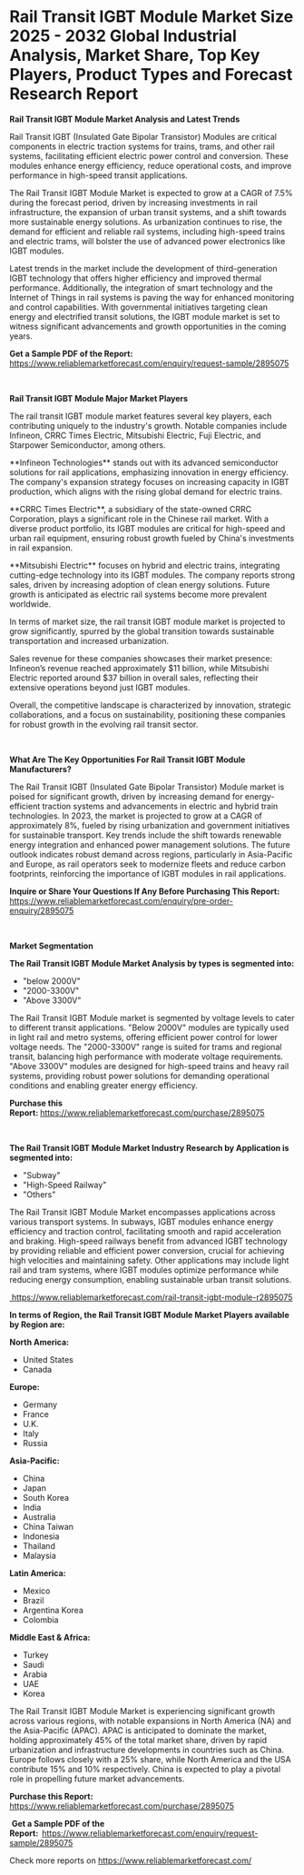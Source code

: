 <p><h1>Rail Transit IGBT Module Market Size 2025 - 2032 Global Industrial Analysis, Market Share, Top Key Players, Product Types and Forecast Research Report</h1></p><p><strong>Rail Transit IGBT Module Market Analysis and Latest Trends</strong></p>
<p><p>Rail Transit IGBT (Insulated Gate Bipolar Transistor) Modules are critical components in electric traction systems for trains, trams, and other rail systems, facilitating efficient electric power control and conversion. These modules enhance energy efficiency, reduce operational costs, and improve performance in high-speed transit applications. </p><p>The Rail Transit IGBT Module Market is expected to grow at a CAGR of 7.5% during the forecast period, driven by increasing investments in rail infrastructure, the expansion of urban transit systems, and a shift towards more sustainable energy solutions. As urbanization continues to rise, the demand for efficient and reliable rail systems, including high-speed trains and electric trams, will bolster the use of advanced power electronics like IGBT modules. </p><p>Latest trends in the market include the development of third-generation IGBT technology that offers higher efficiency and improved thermal performance. Additionally, the integration of smart technology and the Internet of Things in rail systems is paving the way for enhanced monitoring and control capabilities. With governmental initiatives targeting clean energy and electrified transit solutions, the IGBT module market is set to witness significant advancements and growth opportunities in the coming years.</p></p>
<p><strong>Get a Sample PDF of the Report:&nbsp;</strong> <a href="https://www.reliablemarketforecast.com/enquiry/request-sample/2895075?utm_campaign=2886&utm_medium=2&utm_source=Github&utm_content=ia&utm_term=15032025&utm_id=rail-transit-igbt-module">https://www.reliablemarketforecast.com/enquiry/request-sample/2895075</a></p>
<p>&nbsp;</p>
<p><strong>Rail Transit IGBT Module Major Market Players</strong></p>
<p><p>The rail transit IGBT module market features several key players, each contributing uniquely to the industry's growth. Notable companies include Infineon, CRRC Times Electric, Mitsubishi Electric, Fuji Electric, and Starpower Semiconductor, among others. </p><p>**Infineon Technologies** stands out with its advanced semiconductor solutions for rail applications, emphasizing innovation in energy efficiency. The company's expansion strategy focuses on increasing capacity in IGBT production, which aligns with the rising global demand for electric trains. </p><p>**CRRC Times Electric**, a subsidiary of the state-owned CRRC Corporation, plays a significant role in the Chinese rail market. With a diverse product portfolio, its IGBT modules are critical for high-speed and urban rail equipment, ensuring robust growth fueled by China's investments in rail expansion. </p><p>**Mitsubishi Electric** focuses on hybrid and electric trains, integrating cutting-edge technology into its IGBT modules. The company reports strong sales, driven by increasing adoption of clean energy solutions. Future growth is anticipated as electric rail systems become more prevalent worldwide.</p><p>In terms of market size, the rail transit IGBT module market is projected to grow significantly, spurred by the global transition towards sustainable transportation and increased urbanization. </p><p>Sales revenue for these companies showcases their market presence: Infineon’s revenue reached approximately $11 billion, while Mitsubishi Electric reported around $37 billion in overall sales, reflecting their extensive operations beyond just IGBT modules. </p><p>Overall, the competitive landscape is characterized by innovation, strategic collaborations, and a focus on sustainability, positioning these companies for robust growth in the evolving rail transit sector.</p></p>
<p>&nbsp;</p>
<p><strong>What Are The Key Opportunities For Rail Transit IGBT Module Manufacturers?</strong></p>
<p><p>The Rail Transit IGBT (Insulated Gate Bipolar Transistor) Module market is poised for significant growth, driven by increasing demand for energy-efficient traction systems and advancements in electric and hybrid train technologies. In 2023, the market is projected to grow at a CAGR of approximately 8%, fueled by rising urbanization and government initiatives for sustainable transport. Key trends include the shift towards renewable energy integration and enhanced power management solutions. The future outlook indicates robust demand across regions, particularly in Asia-Pacific and Europe, as rail operators seek to modernize fleets and reduce carbon footprints, reinforcing the importance of IGBT modules in rail applications.</p></p>
<p><strong>Inquire or Share Your Questions If Any Before Purchasing This Report:</strong> <a href="https://www.reliablemarketforecast.com/enquiry/pre-order-enquiry/2895075?utm_campaign=2886&utm_medium=2&utm_source=Github&utm_content=ia&utm_term=15032025&utm_id=rail-transit-igbt-module">https://www.reliablemarketforecast.com/enquiry/pre-order-enquiry/2895075</a></p>
<p>&nbsp;</p>
<p><strong>Market Segmentation</strong></p>
<p><strong>The Rail Transit IGBT Module Market Analysis by types is segmented into:</strong></p>
<p><ul><li>"below 2000V"</li><li>"2000-3300V"</li><li>"Above 3300V"</li></ul></p>
<p><p>The Rail Transit IGBT Module market is segmented by voltage levels to cater to different transit applications. "Below 2000V" modules are typically used in light rail and metro systems, offering efficient power control for lower voltage needs. The "2000-3300V" range is suited for trams and regional transit, balancing high performance with moderate voltage requirements. "Above 3300V" modules are designed for high-speed trains and heavy rail systems, providing robust power solutions for demanding operational conditions and enabling greater energy efficiency.</p></p>
<p><strong>Purchase this Report:&nbsp;</strong><a href="https://www.reliablemarketforecast.com/purchase/2895075?utm_campaign=2886&utm_medium=2&utm_source=Github&utm_content=ia&utm_term=15032025&utm_id=rail-transit-igbt-module">https://www.reliablemarketforecast.com/purchase/2895075</a></p>
<p>&nbsp;</p>
<p><strong>The Rail Transit IGBT Module Market Industry Research by Application is segmented into:</strong></p>
<p><ul><li>"Subway"</li><li>"High-Speed Railway"</li><li>"Others"</li></ul></p>
<p><p>The Rail Transit IGBT Module Market encompasses applications across various transport systems. In subways, IGBT modules enhance energy efficiency and traction control, facilitating smooth and rapid acceleration and braking. High-speed railways benefit from advanced IGBT technology by providing reliable and efficient power conversion, crucial for achieving high velocities and maintaining safety. Other applications may include light rail and tram systems, where IGBT modules optimize performance while reducing energy consumption, enabling sustainable urban transit solutions.</p></p>
<p><a href="https://www.reliablemarketforecast.com/rail-transit-igbt-module-r2895075?utm_campaign=2886&utm_medium=2&utm_source=Github&utm_content=ia&utm_term=15032025&utm_id=rail-transit-igbt-module">&nbsp;https://www.reliablemarketforecast.com/rail-transit-igbt-module-r2895075</a></p>
<p><strong>In terms of Region, the Rail Transit IGBT Module Market Players available by Region are:</strong></p>
<p>
    <p> <strong> North America: </strong>
        <ul>
            <li>United States</li>
            <li>Canada</li>
        </ul>
        </p> 
    <p> <strong> Europe: </strong>
        <ul>
            <li>Germany</li>
            <li>France</li>
            <li>U.K.</li>
            <li>Italy</li>
            <li>Russia</li>
        </ul>
        </p> 
    <p> <strong> Asia-Pacific: </strong>
        <ul>
            <li>China</li>
            <li>Japan</li>
            <li>South Korea</li>
            <li>India</li>
            <li>Australia</li>
            <li>China Taiwan</li>
            <li>Indonesia</li>
            <li>Thailand</li>
            <li>Malaysia</li>
        </ul>
        </p> 
    <p> <strong> Latin America: </strong>
        <ul>
            <li>Mexico</li>
            <li>Brazil</li>
            <li>Argentina Korea</li>
            <li>Colombia</li>
        </ul>
        </p> 
    <p> <strong> Middle East & Africa: </strong>
        <ul>
            <li>Turkey</li>
            <li>Saudi</li>
            <li>Arabia</li>
            <li>UAE</li>
            <li>Korea</li>
        </ul>
    </p>
    </p>
<p><p>The Rail Transit IGBT Module Market is experiencing significant growth across various regions, with notable expansions in North America (NA) and the Asia-Pacific (APAC). APAC is anticipated to dominate the market, holding approximately 45% of the total market share, driven by rapid urbanization and infrastructure developments in countries such as China. Europe follows closely with a 25% share, while North America and the USA contribute 15% and 10% respectively. China is expected to play a pivotal role in propelling future market advancements.</p></p>
<p><strong>Purchase this Report: </strong><a href="https://www.reliablemarketforecast.com/purchase/2895075?utm_campaign=2886&utm_medium=2&utm_source=Github&utm_content=ia&utm_term=15032025&utm_id=rail-transit-igbt-module">https://www.reliablemarketforecast.com/purchase/2895075</a></p>
<p>&nbsp;<strong>Get a Sample PDF of the Report:&nbsp;&nbsp;</strong><a href="https://www.reliablemarketforecast.com/enquiry/request-sample/2895075?utm_campaign=2886&utm_medium=2&utm_source=Github&utm_content=ia&utm_term=15032025&utm_id=rail-transit-igbt-module">https://www.reliablemarketforecast.com/enquiry/request-sample/2895075</a></p>
<p><strong></strong></p>
<p>Check more reports on <a href="https://www.reliablemarketforecast.com/?utm_campaign=2886&utm_medium=2&utm_source=Github&utm_content=ia&utm_term=15032025&utm_id=rail-transit-igbt-module">https://www.reliablemarketforecast.com/</a></p>